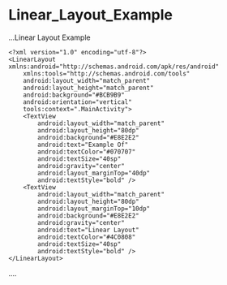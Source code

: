 # Linear_Layout_Example


...Linear Layout Example

    <?xml version="1.0" encoding="utf-8"?>
    <LinearLayout xmlns:android="http://schemas.android.com/apk/res/android"
        xmlns:tools="http://schemas.android.com/tools"
        android:layout_width="match_parent"
        android:layout_height="match_parent"
        android:background="#BCB9B9"
        android:orientation="vertical"
        tools:context=".MainActivity">
        <TextView
            android:layout_width="match_parent"
            android:layout_height="80dp"
            android:background="#E8E2E2"
            android:text="Example Of"
            android:textColor="#070707"
            android:textSize="40sp"
            android:gravity="center"
            android:layout_marginTop="40dp"
            android:textStyle="bold" />
        <TextView
            android:layout_width="match_parent"
            android:layout_height="80dp"
            android:layout_marginTop="10dp"
            android:background="#E8E2E2"
            android:gravity="center"
            android:text="Linear Layout"
            android:textColor="#4C0808"
            android:textSize="40sp"
            android:textStyle="bold" />
    </LinearLayout> 

....
